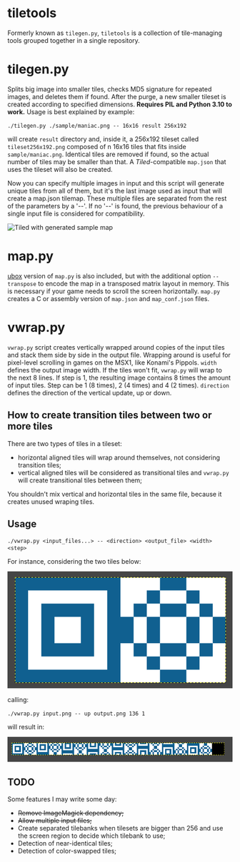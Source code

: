 tiletools
=========

Formerly known as `tilegen.py`, `tiletools` is a collection of tile-managing tools grouped together in a single repository. 


tilegen.py
==========

Splits big image into smaller tiles, checks MD5 signature for repeated images, and deletes them if found. After the purge, a new smaller tileset is created according to specified dimensions. **Requires PIL and Python 3.10 to work.** Usage is best explained by example:

``` 
./tilegen.py ./sample/maniac.png -- 16x16 result 256x192
```

will create `result` directory and, inside it, a 256x192 tileset called `tileset256x192.png` composed of n 16x16 tiles that fits inside `sample/maniac.png`. Identical tiles are removed if found, so the actual number of tiles may be smaller than that. A *Tiled*-compatible `map.json` that uses the tileset will also be created.

Now you can specify multiple images in input and this script will generate unique tiles from all of them, but it's the last image used as input that will create a map.json tilemap. These multiple files are separated from the rest of the parameters by a '--'. If no '--' is found, the previous behaviour of a single input file is considered for compatibility.

![Tiled with generated sample map](/docs/tiled.png "Tiled with generated sample map")


map.py
======

[ubox](https://gitlab.com/reidrac/ubox-msx-lib) version of `map.py` is also included, but with the additional option `--transpose` to encode the map in a transposed matrix layout in memory. This is necessary if your game needs to scroll the screen horizontally. `map.py` creates a C or assembly version of `map.json` and `map_conf.json` files.


vwrap.py
========

`vwrap.py` script creates vertically wrapped around copies of the input tiles and stack them side by side in the output file. Wrapping around is useful for pixel-level scrolling in games on the MSX1, like Konami's Pippols. `width` defines the output image width. If the tiles won't fit, `vwrap.py` will wrap to the next 8 lines. If step is 1, the resulting image contains 8 times the amount of input tiles. Step can be 1 (8 times), 2 (4 times) and 4 (2 times). `direction` defines the direction of the vertical update, up or down.


How to create transition tiles between two or more tiles
--------------------------------------------------------

There are two types of tiles in a tileset:

* horizontal aligned tiles will wrap around themselves, not considering transition tiles;
* vertical aligned tiles will be considered as transitional tiles and `vwrap.py` will create transitional tiles between them;

You shouldn't mix vertical and horizontal tiles in the same file, because it creates unused wraping tiles.


Usage
-----

```
./vwrap.py <input_files...> -- <direction> <output_file> <width> <step>
```

For instance, considering the two tiles below:

![wrapped tile (input)](/docs/input.png "wrapped tile (input)")

calling:

```
./vwrap.py input.png -- up output.png 136 1
```

will result in:

![wrapped tile (output)](/docs/output.png "wrapped tile (output)")


TODO
----

Some features I may write some day:

* ~~Remove ImageMagick dependency;~~
* ~~Allow multiple input files;~~
* Create separated tilebanks when tilesets are bigger than 256 and use the screen region to decide which tilebank to use;
* Detection of near-identical tiles; 
* Detection of color-swapped tiles;
